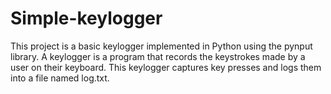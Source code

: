 # Simple-keylogger
This project is a basic keylogger implemented in Python using the pynput library. A keylogger is a program that records the keystrokes made by a user on their keyboard. This keylogger captures key presses and logs them into a file named log.txt.
